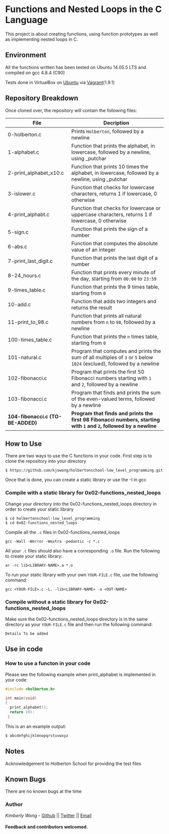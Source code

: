 # Functions and Nested Loops in the C Language

This project is about creating functions, using function prototypes as well as implementing nested loops in C.
## Environment
All the functions written has been tested on Ubuntu 14.05.5 LTS and compiled on gcc 4.8.4 (C90)

Tests done in VirtualBox on [Ubuntu](https://atlas.hashicorp.com/ubuntu/boxes/trusty64) via [Vagrant](https://www.vagrantup.com/)(1.9.1)

## Repository Breakdown
Once cloned over, the repository will contain the following files:

|   **File**    |  **Decription**                       |
|---------------|---------------------------------------|
| 0-holberton.c | Prints `Holberton`, followed by a newline |
| 1-alphabet.c  |  Function that prints the alphabet, in lowercase, followed by a newline, using _putchar |
| 2-print_alphabet_x10.c | Function that prints 10 times the alphabet, in lowercase, followed by a newline, using _putchar |
| 3-islower.c | Function that checks for lowercase characters, returns 1 if lowercase, 0 otherwise |
| 4-print_alphabt.c | Function that checks for lowercase or uppercase characters, returns 1 if lowercase, 0 otherwise |
| 5-sign.c | Function that prints the sign of a number |
| 6-abs.c | Function that computes the absolute value of an integer |
| 7-print_last_digit.c | Function that prints the last digit of a number |
| 8-24_hours.c | Function that prints every minute of the day, starting from `00:00` to `23:59`|
| 9-times_table.c | Function that prints the 9 times table, starting from `0`|
| 10-add.c | Function that adds two integers and returns the result |
| 11-print_to_98.c | Function that prints all natural numbers from `n` to `98`, followed by a newline |
| 100-times_table.c | Function that prints the `n` times table, starting from `0`|
| 101-natural.c | Program that computes and prints the sum of all multiples of `3` or `5` below `1024` (exclued), followed by a newline |
| 102-fibonacci.c | Program that prints the first 50 Fibonacci numbers starting with `1` and `2`, followed by a newline |
| 103-fibonacci.c | Program that finds and prints the sum of the even-valued terms, followed by a newline |
| **104-fibonacci.c (TO-BE-ADDED)** | **Program that finds and prints the first 98 Fibonacci numbers, starting with `1` and `2`, followed by a newline**|

## How to Use
There are two ways to use the C functions in your code.
First step is to clone the repository into your directory
```
$ https://github.com/kjowong/holbertonschool-low_level_programming.git
```
Once that is done, you can create a static library or use the -I in gcc

### Compile with a static library for 0x02-functions_nested_loops
Change your directory into the 0x02-functions_nested_loops directory in order to create your static library
```
$ cd holbertonschool-low_level_programming
$ cd 0x02-functions_nested_loops
```
Compile all the `.c` files in 0x02-functions_nested_loops
```
gcc -Wall -Werror -Wextra -pedantic -c *.c
```
All your `.c` files should also have a corresponding `.o` file. Run the following to create your static library:
```
ar -rc lib<LIBRARY-NAME>.a *.o
```
To run your static library with your own `YOUR-FILE.c` file, use the following command:
```
gcc <YOUR-FILE>.c -L. -lib<LIBRARY-NAME> -o <OUT-NAME>
```
### Compile without a static library for 0x02-functions_nested_loops
Make sure the 0x02-functions_nested_loops directory is in the same directory as your `YOUR-FILE.c` file and then run the following command:
```
Details To be added
```
## Use in code 
### How to use a functon in your code
Please see the following example when print_alphabet is implemented in your code:

```C
#include <holberton.h>

int main(void)
{
  print_alphabet();
  return (0):
 }
```
This is an an example output:
```C
$ abcdefghijklmnopqrstuvwxyz
```
## Notes
Acknowledgement to Holberton School for providing the test files

## Known Bugs
There are no known bugs at the time

### Author
*Kimberly Wong* - [Github](https://github.com/kjowong) || [Twitter](https://twitter.com/kjowong) || [Email](kimberly.wong@holbertonschool.com)

#### Feedback and contributors welcomed.

